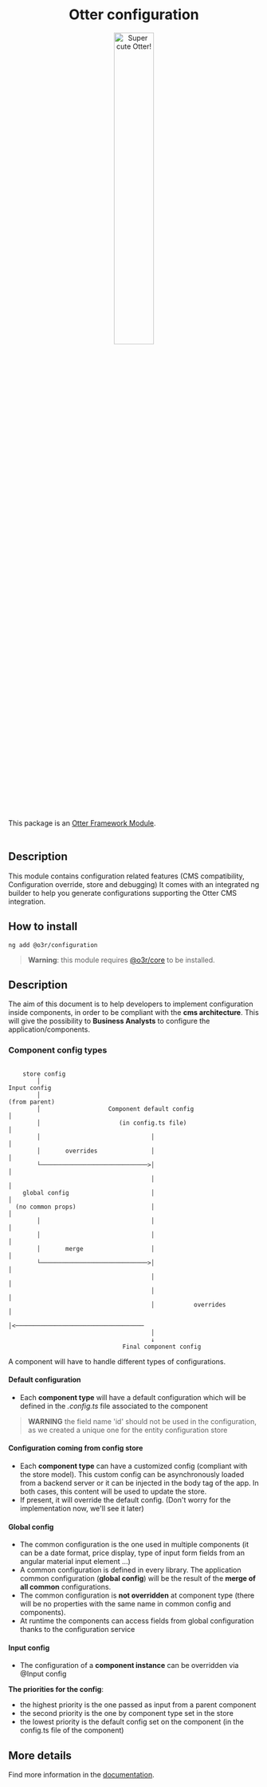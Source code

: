 <h1 align="center">Otter configuration</h1>
<p align="center">
  <img src="https://raw.githubusercontent.com/AmadeusITGroup/otter/main/.attachments/otter.png" alt="Super cute Otter!" width="40%"/>
</p>

This package is an [Otter Framework Module](https://github.com/AmadeusITGroup/otter/tree/main/docs/core/MODULE.md).
<br />
<br />

## Description

This module contains configuration related features (CMS compatibility, Configuration override, store and debugging)
It comes with an integrated ng builder to help you generate configurations supporting the Otter CMS integration.

## How to install

```shell
ng add @o3r/configuration
```

> **Warning**: this module requires [@o3r/core](https://www.npmjs.com/package/@o3r/core) to be installed.

## Description

The aim of this document is to help developers to implement configuration inside components, in order to be compliant
with the **cms architecture**. This will give the possibility to **Business Analysts** to configure the
application/components.

### Component config types

```
        
    store config
        │                                                               Input config
        │                                                               (from parent)                                    
        │                   Component default config                          │
        │                      (in config.ts file)                            │
        │                               │                                     │
        │       overrides               │                                     │
        └──────────────────────────────>│                                     │
                                        │                                     │ 
    global config                       │                                     │
  (no common props)                     │                                     │ 
        │                               │                                     │ 
        │                               │                                     │   
        │       merge                   │                                     │ 
        └──────────────────────────────>│                                     │
                                        │                                     │
                                        │                                     │ 
                                        │           overrides                 │  
                                        │<────────────────────────────────────
                                        │
                                        ↓
                                Final component config
```

A component will have to handle different types of configurations.

#### Default configuration

- Each **component type** will have a default configuration which will be defined in the _.config.ts_ file associated to the
  component

> **WARNING** the field name 'id' should not be used in the configuration, as we created a unique one for the entity configuration store

#### Configuration coming from config store

- Each **component type** can have a customized config (compliant with the store model). This custom config can be
  asynchronously loaded from a backend server or it can be injected in the body tag of the app. In both cases, this
  content will be used to update the store.
- If present, it will override the default config. (Don't worry for the implementation now, we'll see it later)

#### Global config

- The common configuration is the one used in multiple components (it can be a date format, price display, type of input
  form fields from an angular material input element ...)
- A common configuration is defined in every library. The application common configuration (**global config**) will be
  the result of the **merge of all common** configurations.
- The common configuration is **not overridden** at component type (there will be no properties with the same name in
  common config and components).
- At runtime the components can access fields from global configuration thanks to the configuration service

#### Input config

- The configuration of a **component instance** can be overridden via @Input config

**The priorities for the config**:

- the highest priority is the one passed as input from a parent component
- the second priority is the one by component type set in the store
- the lowest priority is the default config set on the component (in the config.ts file of the component)

## More details

Find more information in the [documentation](https://github.com/AmadeusITGroup/otter/tree/main/docs/configuraiton/OVERVIEW.md).
